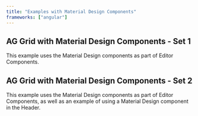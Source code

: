 ```yaml
---
title: "Examples with Material Design Components"
frameworks: ["angular"]
---
```


## AG Grid with Material Design Components - Set 1

This example uses the Material Design components as part of Editor Components.

<grid-example title='Material Design Components #1' name='material-design-1' type='angular' options='{ "showImportsDropdown": false, "exampleHeight": 350, "extras": ["materialdesign"], "includeNgFormsModule" : true }'></grid-example>

## AG Grid with Material Design Components - Set 2

This example uses the Material Design components as part of Editor Components, as well as an example of using a Material Design component in the Header.

<grid-example title='Material Design Components #2' name='material-design-2' type='angular' options='{ "showImportsDropdown": false, "exampleHeight": 350, "extras": ["materialdesign"], "includeNgFormsModule" : true }'></grid-example>
